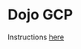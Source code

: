 # Dojo GCP

Instructions [here](https://www.notion.so/m33/Dojo-GCP-99b762a804f443739531190bd759a1df)
